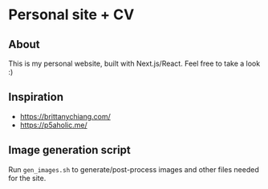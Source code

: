 # Personal site + CV

## About

This is my personal website, built with Next.js/React.
Feel free to take a look :)

## Inspiration

- <https://brittanychiang.com/>
- <https://p5aholic.me/>

## Image generation script

Run `gen_images.sh` to generate/post-process images and other files needed for the site.
